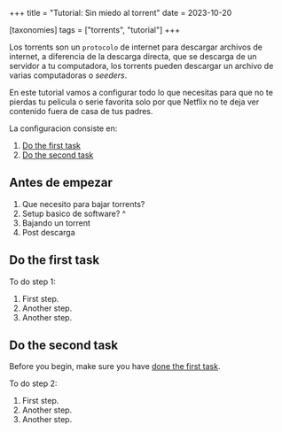 +++
title = "Tutorial: Sin miedo al torrent"
date = 2023-10-20

[taxonomies]
tags = ["torrents", "tutorial"]
+++

Los torrents son un `protocolo` de internet para descargar archivos de internet, a diferencia de la descarga directa, que se descarga de un servidor a tu computadora, los torrents pueden descargar un archivo de varias computadoras o _seeders_.

En este tutorial vamos a configurar todo lo que necesitas para que no te pierdas tu pelicula o serie favorita solo por que Netflix no te deja ver contenido fuera de casa de tus padres.

La configuracion consiste en:

1. [Do the first task](#do-the-first-task)
1. [Do the second task](#do-the-second-task)

## Antes de empezar

1. Que necesito para bajar torrents?
1. Setup basico de software? ^
1. Bajando un torrent
1. Post descarga

## Do the first task

To do step 1:

1. First step.
1. Another step.
1. Another step.

## Do the second task

Before you begin, make sure you have [done the first task](#do-the-first-task).

To do step 2:

1. First step.
1. Another step.
1. Another step.
